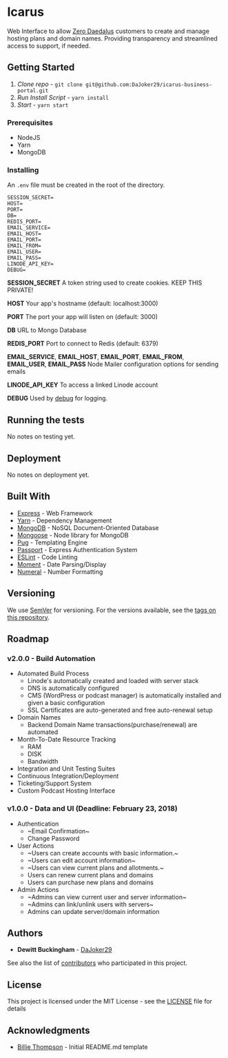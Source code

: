 # Icarus

Web Interface to allow [Zero Daedalus](https://zerodaedalus.com) customers to create and manage hosting plans and domain names. Providing transparency and streamlined access to support, if needed.

## Getting Started

1. *Clone repo* - `git clone git@github.com:DaJoker29/icarus-business-portal.git`
2. *Run Install Script* - `yarn install`
3. *Start* - `yarn start`

### Prerequisites
- NodeJS
- Yarn
- MongoDB

### Installing
An `.env` file must be created in the root of the directory.

```
SESSION_SECRET=
HOST=
PORT=
DB=
REDIS_PORT=
EMAIL_SERVICE=
EMAIL_HOST=
EMAIL_PORT=
EMAIL_FROM=
EMAIL_USER=
EMAIL_PASS=
LINODE_API_KEY=
DEBUG=
```
**SESSION_SECRET** A token string used to create cookies. KEEP THIS PRIVATE!

**HOST** Your app's hostname (default: localhost:3000)

**PORT** The port your app will listen on (default: 3000)

**DB** URL to Mongo Database

**REDIS_PORT** Port to connect to Redis (default: 6379)

**EMAIL_SERVICE**, **EMAIL_HOST**, **EMAIL_PORT**, **EMAIL_FROM**, **EMAIL_USER**, **EMAIL_PASS** Node Mailer configuration options for sending emails

**LINODE_API_KEY** To access a linked Linode account

**DEBUG** Used by [debug](https://github.com/visionmedia/debug) for logging.

## Running the tests
No notes on testing yet.

## Deployment
No notes on deployment yet.

## Built With

* [Express](http://expressjs.com/) - Web Framework
* [Yarn](https://yarnpkg.com/en/) - Dependency Management
* [MongoDB](https://www.mongodb.com/) - NoSQL Document-Oriented Database
* [Mongoose](http://mongoosejs.com/) - Node library for MongoDB
* [Pug](https://pugjs.org/api/getting-started.html) - Templating Engine
* [Passport](http://www.passportjs.org/) - Express Authentication System
* [ESLint](https://eslint.org/) - Code Linting
* [Moment](http://momentjs.com/) - Date Parsing/Display
* [Numeral](http://numeraljs.com/) - Number Formatting

## Versioning

We use [SemVer](http://semver.org/) for versioning. For the versions available, see the [tags on this repository](https://github.com/dajoker29/icarus-business-portal/tags).

## Roadmap
### v2.0.0 - Build Automation
- Automated Build Process
  - Linode's automatically created and loaded with server stack
  - DNS is automatically configured
  - CMS (WordPress or podcast manager) is automatically installed and given a basic configuration
  - SSL Certificates are auto-generated and free auto-renewal setup
- Domain Names
  - Backend Domain Name transactions(purchase/renewal) are automated
- Month-To-Date Resource Tracking
  - RAM
  - DISK
  - Bandwidth
- Integration and Unit Testing Suites
- Continuous Integration/Deployment
- Ticketing/Support System
- Custom Podcast Hosting Interface
### v1.0.0 - Data and UI (Deadline: February 23, 2018)
- Authentication
  - ~Email Confirmation~
  - Change Password
- User Actions
  - ~Users can create accounts with basic information.~
  - ~Users can edit account information~
  - ~Users can view current plans and allotments.~
  - Users can renew current plans and domains
  - Users can purchase new plans and domains
- Admin Actions
  - ~Admins can view current user and server information~
  - ~Admins can link/unlink users with servers~
  - Admins can update server/domain information


## Authors

* **Dewitt Buckingham** - [DaJoker29](https://github.com/DaJoker29)

See also the list of [contributors](https://github.com/dajoker29/icarus-business-portal/contributors) who participated in this project.

## License

This project is licensed under the MIT License - see the [LICENSE](LICENSE) file for details

## Acknowledgments

* [Billie Thompson](https://github.com/PurpleBooth) - Initial README.md template

